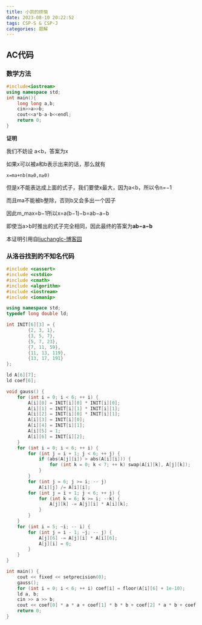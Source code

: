```yaml
---
title: 小凯的烦恼
date: 2023-08-10 20:22:52
tags: CSP-S & CSP-J
categories: 题解
---
```


## AC代码

### 数学方法

```cpp
#include<iostream>
using namespace std;
int main(){
	long long a,b;
	cin>>a>>b;
	cout<<a*b-a-b<<endl;
	return 0;
}
```

**证明**

我们不妨设 a<b，答案为x

如果x可以被a和b表示出来的话，那么就有

```
x=ma+nb(m≥0,n≥0)
```

但是x不能表达成上面的式子，我们要使x最大，因为a<b，所以令n=−1

而且ma不能被b整除，否则b又会多出一个因子

因此m_max=b−1所以x=a(b−1)−b=ab−a−b

即使当a>b时推出的式子完全相同，因此最终的答案为**ab−a−b**

本证明引用自[liuchanglc-博客园](https://www.cnblogs.com/liuchanglc/p/13562096.html)

### 从洛谷找到的不知名代码

```cpp
#include <cassert>
#include <cstdio>
#include <cmath>
#include <algorithm>
#include <iostream>
#include <iomanip>

using namespace std;
typedef long double ld;

int INIT[6][3] = {
        {2, 3, 1},
        {3, 5, 7},
        {5, 7, 23},
        {7, 11, 59},
        {11, 13, 119},
        {13, 17, 191}
};

ld A[6][7];
ld coef[6];

void gauss() {
    for (int i = 0; i < 6; ++ i) {
        A[i][0] = INIT[i][0] * INIT[i][0];
        A[i][1] = INIT[i][1] * INIT[i][1];
        A[i][2] = INIT[i][0] * INIT[i][1];
        A[i][3] = INIT[i][0];
        A[i][4] = INIT[i][1];
        A[i][5] = 1;
        A[i][6] = INIT[i][2];
    }
    for (int i = 0; i < 6; ++ i) {
        for (int j = i + 1; j < 6; ++ j) {
            if (abs(A[j][i]) > abs(A[i][i])) {
                for (int k = 0; k < 7; ++ k) swap(A[i][k], A[j][k]);
            }
        }
        for (int j = 6; j >= i; -- j)
            A[i][j] /= A[i][i];
        for (int j = i + 1; j < 6; ++ j) {
            for (int k = 6; k >= i; --k) {
                A[j][k] -= A[j][i] * A[i][k];
            }
        }
    }
    for (int i = 5; ~i; -- i) {
        for (int j = i - 1; ~j; -- j) {
            A[j][6] -= A[j][i] * A[i][6];
            A[j][i] = 0;
        }
    }
}

int main() {
    cout << fixed << setprecision(0);
    gauss();
    for (int i = 0; i < 6; ++ i) coef[i] = floor(A[i][6] + 1e-10);
    ld a, b;
    cin >> a >> b;
    cout << coef[0] * a * a + coef[1] * b * b + coef[2] * a * b + coef[3] * a + coef[4] * b + coef[5] << "\n";
    return 0;
}
```